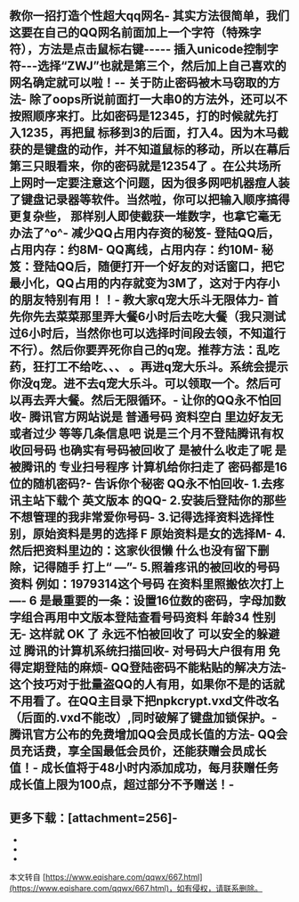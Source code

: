 **教你一招打造个性超大qq网名**-
其实方法很简单，我们这要在自己的QQ网名前面加上一个字符（特殊字符），方法是点击鼠标右键-----
插入unicode控制字符---选择“ZWJ”也就是第三个，然后加上自己喜欢的网名确定就可以啦！--
**关于防止密码被木马窃取的方法**-
除了oops所说前面打一大串0的方法外，还可以不按照顺序来打。比如密码是12345，打的时候就先打入1235，再把鼠 标移到3的后面，打入4。因为木马截获的是键盘的动作，并不知道鼠标的移动，所以在幕后第三只眼看来，你的密码就是12354了 。在公共场所上网时一定要注意这个问题，因为很多网吧机器痘人装了键盘记录器等软件。当然啦，你可以把输入顺序搞得更复杂些， 那样别人即使截获一堆数字，也拿它毫无办法了^o^-
**减少QQ占用内存资的秘笈**-
登陆QQ后，占用内存：约8M-
QQ离线，占用内存：约10M-
秘笈：登陆QQ后，随便打开一个好友的对话窗口，把它最小化，QQ占用的内存就变为3M了，这对于内存小的朋友特别有用！！-
**教大家q宠大乐斗无限体力**-
首先你先去菜菜那里弄大餐6小时后去吃大餐（我只测试过6小时后，当然你也可以选择时间段去领，不知道行不行）。然后你要弄死你自己的q宠。推荐方法：乱吃药，狂打工不给吃、、、 。再进q宠大乐斗。系统会提示你没q宠。进不去q宠大乐斗。可以领取一个。然后可以再去弄大餐。然后无限循环。-
**让你的QQ永不怕回收**-
腾讯官方网站说是 普通号码 资料空白 里边好友无或者过少 等等几条信息吧 说是三个月不登陆腾讯有权收回号码 也确实有号码被回收了 是被什么收走了呢 是被腾讯的 专业扫号程序 计算机给你扫走了 密码都是16位的随机密码?-
告诉你个秘密 QQ永不怕回收-
1.去疼讯主站下载个 英文版本 的QQ-
2.安装后登陆你的那些不想管理的我非常爱你号码-
3.记得选择资料选择性别，原始资料是男的选择 F 原始资料是女的选择M-
4.然后把资料里边的：这家伙很懒 什么也没有留下删除，记得随手 打上“ —”-
5.照着疼讯的被回收的号码资料 例如：1979314这个号码 在资料里照搬依次打上 —-
6 是最重要的一条：设置16位数的密码，字母加数字组合再用中文版本登陆查看号码资料 年龄34 性别 无-
这样就 OK 了 永远不怕被回收了 可以安全的躲避过 腾讯的计算机系统扫描回收-
对号码大户很有用 免得定期登陆的麻烦-
**QQ登陆密码不能粘贴的解决方法**-
这个技巧对于批量盗QQ的人有用，如果你不是的话就不用看了。在QQ主目录下把npkcrypt.vxd文件改名（后面的.vxd不能改）,同时破解了键盘加锁保护。-
**腾讯官方公布的免费增加QQ会员成长值的方法**-
QQ会员充话费，享全国最低会员价，还能获赠会员成长值！-
成长值将于48小时内添加成功，每月获赠任务成长值上限为100点，超过部分不予赠送！-
-
**更多下载：\[attachment=256\]**-
-
-
-

-

本文转自 [https://www.eqishare.com/qqwx/667.html](https://www.eqishare.com/qqwx/667.html)，如有侵权，请联系删除。